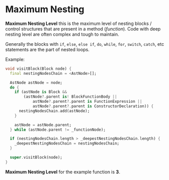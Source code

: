 # Maximum Nesting

**Maximum Nesting Level** this is the maximum level of nesting blocks / control structures that are present in a method (_function_). Code with deep nesting level are often complex and tough to maintain.

Generally the blocks with `if`, `else`, `else if`, `do`, `while`, `for`, `switch`, `catch`, etc statements are the part of nested loops.

Example:

```dart
void visitBlock(Block node) {
  final nestingNodesChain = <AstNode>[];

  AstNode astNode = node;
  do {
    if (astNode is Block &&
        (astNode?.parent is! BlockFunctionBody ||
            astNode?.parent?.parent is FunctionExpression ||
            astNode?.parent?.parent is ConstructorDeclaration)) {
      nestingNodesChain.add(astNode);
    }

    astNode = astNode.parent;
  } while (astNode.parent != _functionNode);

  if (nestingNodesChain.length > _deepestNestingNodesChain.length) {
    _deepestNestingNodesChain = nestingNodesChain;
  }

  super.visitBlock(node);
}
```

**Maximum Nesting Level** for the example function is **3**.
